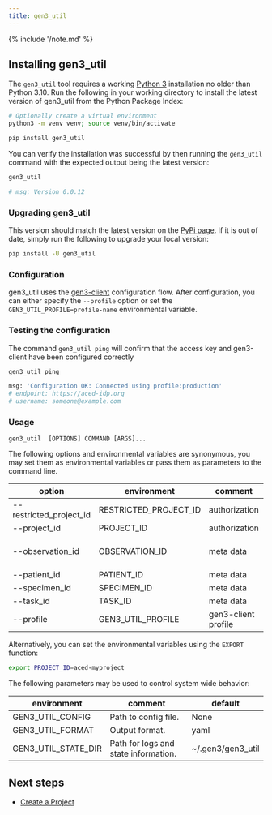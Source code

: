 ```yaml
---
title: gen3_util
---
```


{% include '/note.md' %}

## Installing gen3_util

The `gen3_util` tool requires a working [Python 3](https://www.python.org/downloads/) installation no older than Python 3.10. Run the following in your working directory to install the latest version of gen3_util from the Python Package Index:

```sh
# Optionally create a virtual environment
python3 -m venv venv; source venv/bin/activate

pip install gen3_util
```

You can verify the installation was successful by then running the `gen3_util` command with the expected output being the latest version:

```sh
gen3_util

# msg: Version 0.0.12 
```

### Upgrading gen3_util

This version should match the latest version on the [PyPi page](https://pypi.org/project/gen3-util/). If it is out of date, simply run the following to upgrade your local version:

```sh
pip install -U gen3_util
```

### Configuration

gen3_util uses the [gen3-client](https://gen3.org/resources/user/gen3-client/#2-configure-a-profile-with-credentials) configuration flow.
After configuration, you can either specify the `--profile` option or set the `GEN3_UTIL_PROFILE=profile-name` environmental variable.


### Testing the configuration

The command `gen3_util ping` will confirm that the access key and gen3-client have been configured correctly

```sh
gen3_util ping

msg: 'Configuration OK: Connected using profile:production'
# endpoint: https://aced-idp.org
# username: someone@example.com
```

### Usage

`gen3_util  [OPTIONS] COMMAND [ARGS]...`

The following options and environmental variables are synonymous, you may set them as environmental variables or pass them as parameters to the command line.

| option                  | environment           | comment             | example                        |
| ----------------------- | --------------------- | ------------------- | ------------------------------ |
| --restricted_project_id | RESTRICTED_PROJECT_ID | authorization       |                                |
| --project_id            | PROJECT_ID            | authorization       |                                |
| --observation_id        | OBSERVATION_ID        | meta data           | --observation_id observation-1 |
| --patient_id            | PATIENT_ID            | meta data           |                                |
| --specimen_id           | SPECIMEN_ID           | meta data           |                                |
| --task_id               | TASK_ID               | meta data           |                                |
| --profile               | GEN3_UTIL_PROFILE     | gen3-client profile |                                |

Alternatively, you can set the environmental variables using the `EXPORT` function:

```sh
export PROJECT_ID=aced-myproject
```

The following parameters may be used to control system wide behavior:

| environment         | comment                              | default                  |
| ------------------- | ------------------------------------ | ------------------------ |
| GEN3_UTIL_CONFIG    | Path to config file.                 | None                     |
| GEN3_UTIL_FORMAT    | Output format.                       | yaml                     |
| GEN3_UTIL_STATE_DIR | Path for logs and state information. | ~/.gen3/gen3_util        |

## Next steps

- [Create a Project](/workflows/creating-project)
